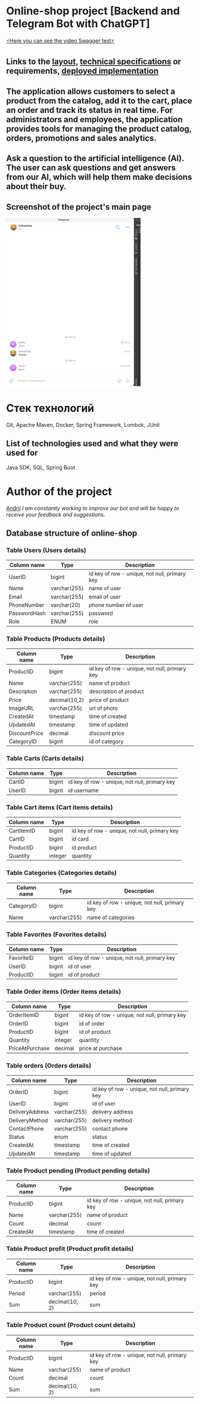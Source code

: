 # Online-shop project [Backend and Telegram Bot with ChatGPT]
[ ⚡Here you can see the video Swagger test⚡](https://youtu.be/OlRL9_uWFu4)
## Links to the [layout](https://github.com/vytiaganets/onlineshop/blob/main/src/main/resources/db/bd.jpg), [technical specifications](https://github.com/vytiaganets/onlineshop/blob/main/src/main/resources/db/tz.txt) or requirements, [deployed implementation](https://github.com/vytiaganets/onlineshop/blob/main/src/main/resources/db/rest.txt)
## The application allows customers to select a product from the catalog, add it to the cart, place an order and track its status in real time. For administrators and employees, the application provides tools for managing the product catalog, orders, promotions and sales analytics.
## Ask a question to the artificial intelligence (AI). The user can ask questions and get answers from our AI, which will help them make decisions about their buy.
## Screenshot of the project's main page
![img_1.png](img_1.png)
# Стек технологий
Git, Apache Maven, Docker, Spring Framework, Lombok, JUnit
## List of technologies used and what they were used for
Java SDK, SQL, Spring Boot
# Author of the project
[Andrii](https://github.com/vytiaganets/)
*I am constantly working to improve our bot and will be happy to receive your feedback and suggestions.*
## Database structure of online-shop

### Table Users (Users details)

| Column name   | Type         | Description                                   |
|---------------|--------------|-----------------------------------------------|
| UserID        | bigint       | id key of row - unique, not null, primary key | 
| Name          | varchar(255) | name of user                                  |
| Email         | varchar(255) | email of user                                 |
| PhoneNumber   | varchar(20)  | phone number of user                          |
| PasswordHash  | varchar(255) | password                                      |
| Role          | ENUM         | role                                          |

### Table Products (Products details)

| Column name       | Type          | Description                                   |
|-------------------|---------------|-----------------------------------------------|
| ProductID         | bigint        | id key of row - unique, not null, primary key |
| Name              | varchar(255)  | name of product                               |
| Description       | varchar(255)  | description of product                        |
| Price             | decimal(10,2) | price of product                              |
| ImageURL          | varchar(255)  | url of photo                                  |
| CreatedAt         | timestamp     | time of created                               |
| UpdatedAt         | timestamp     | time of updated                               |
| DiscountPrice     | decimal       | discount price                                |
| CategoryID        | bigint        | id of category                                |

### Table Carts (Carts details)

| Column name  | Type    | Description                                   |
|--------------|---------|-----------------------------------------------|
| CartID       | bigint  | id key of row - unique, not null, primary key |
| UserID       | bigint  | id username                                   | 


### Table Cart items (Cart items details)

| Column name  | Type    | Description                                   |
|--------------|---------|-----------------------------------------------|
| 	CartItemID  | bigint  | id key of row - unique, not null, primary key | 
| 	CartID      | bigint  | id card                                       | 
| 	ProductID   | bigint  | id product                                    | 
| 	Quantity    | integer | quantity                                      | 



### Table Categories (Categories details)

| Column name      | Type         | Description                                   |
|------------------|--------------|-----------------------------------------------|
| 	CategoryID      | bigint       | id key of row - unique, not null, primary key | 
| 	Name            | varchar(255) | name of categories                            |

### Table Favorites (Favorites details)

| Column name | Type     | Description                                   |
|-------------|----------|-----------------------------------------------|
| FavoriteID  | bigint   | id key of row - unique, not null, primary key |
| UserID      | bigint   | id of user                                    |         
| ProductID   | bigint   | id of product                                 |                   

### Table Order items (Order items details)

| Column name     | Type    | Description                                   |
|-----------------|---------|-----------------------------------------------|
| OrderItemID     | bigint  | id key of row - unique, not null, primary key |
| OrderID         | bigint  | id of order                                   |                     
| ProductID       | bigint  | id of product                                 |                    
| Quantity        | integer | quantity                                      | 
| PriceAtPurchase | decimal | price at purchase                             | 

### Table orders (Orders details)

| Column name     | Type         | Description                                   |
|-----------------|--------------|-----------------------------------------------|
| OrderID         | bigint       | id key of row - unique, not null, primary key |
| UserID          | bigint       | id of user                                    |
| DeliveryAddress | varchar(255) | delivery address                              |
| DeliveryMethod  | varchar(255) | delivery method                               |
| ContactPhone    | varchar(255) | contact phone                                 |
| Status          | enum         | status                                        |
| CreatedAt       | timestamp    | time of created                               |
| UpdatedAt       | timestamp    | time of updated                               |

### Table Product pending (Product pending details)

| Column name     | Type         | Description                                   |
|-----------------|--------------|-----------------------------------------------|
| ProductID       | bigint       | id key of row - unique, not null, primary key |
| Name            | varchar(255) | name of product                               |         
| Count           | decimal      | count                                         |
| CreatedAt       | timestamp    | time of created                               |

### Table Product profit (Product profit details)

| Column name | Type           | Description                                   |
|-------------|----------------|-----------------------------------------------|
| ProductID   | bigint         | id key of row - unique, not null, primary key |
| Period      | varchar(255)   | period                                        |         
| Sum         | decimal(10, 2) | sum                                           |


### Table Product count (Product count details)

| Column name | Type           | Description                                   |
|-------------|----------------|-----------------------------------------------|
| ProductID   | bigint         | id key of row - unique, not null, primary key |
| Name        | varchar(255)   | name of product                               |         
| Count       | decimal        | count                                         |
| Sum         | decimal(10, 2) | sum                                           |



